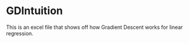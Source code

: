 # GDIntuition
This is an excel file that shows off how Gradient Descent works for linear regression.
